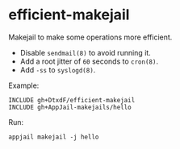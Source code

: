 # efficient-makejail

Makejail to make some operations more efficient.

* Disable `sendmail(8)` to avoid running it.
* Add a root jitter of `60` seconds to `cron(8)`.
* Add `-ss` to `syslogd(8)`.

Example:

```
INCLUDE gh+DtxdF/efficient-makejail
INCLUDE gh+AppJail-makejails/hello
```

Run:

```
appjail makejail -j hello
```
